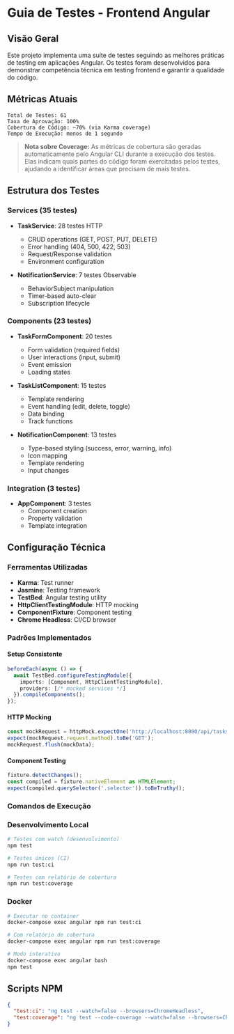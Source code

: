 # Guia de Testes - Frontend Angular

## Visão Geral

Este projeto implementa uma suíte de testes seguindo as melhores práticas de testing em aplicações Angular. Os testes foram desenvolvidos para demonstrar competência técnica em testing frontend e garantir a qualidade do código.

## Métricas Atuais

```
Total de Testes: 61
Taxa de Aprovação: 100%
Cobertura de Código: ~70% (via Karma coverage)
Tempo de Execução: menos de 1 segundo
```

> **Nota sobre Coverage:** As métricas de cobertura são geradas automaticamente pelo Angular CLI durante a execução dos testes. Elas indicam quais partes do código foram exercitadas pelos testes, ajudando a identificar áreas que precisam de mais testes.

## Estrutura dos Testes

### Services (35 testes)
- **TaskService**: 28 testes HTTP
  - CRUD operations (GET, POST, PUT, DELETE)
  - Error handling (404, 500, 422, 503)
  - Request/Response validation
  - Environment configuration

- **NotificationService**: 7 testes Observable
  - BehaviorSubject manipulation
  - Timer-based auto-clear
  - Subscription lifecycle

### Components (23 testes)
- **TaskFormComponent**: 20 testes
  - Form validation (required fields)
  - User interactions (input, submit)
  - Event emission
  - Loading states

- **TaskListComponent**: 15 testes
  - Template rendering
  - Event handling (edit, delete, toggle)
  - Data binding
  - Track functions

- **NotificationComponent**: 13 testes
  - Type-based styling (success, error, warning, info)
  - Icon mapping
  - Template rendering
  - Input changes

### Integration (3 testes)
- **AppComponent**: 3 testes
  - Component creation
  - Property validation
  - Template integration

## Configuração Técnica

### Ferramentas Utilizadas
- **Karma**: Test runner
- **Jasmine**: Testing framework
- **TestBed**: Angular testing utility
- **HttpClientTestingModule**: HTTP mocking
- **ComponentFixture**: Component testing
- **Chrome Headless**: CI/CD browser

### Padrões Implementados

#### Setup Consistente
```typescript
beforeEach(async () => {
  await TestBed.configureTestingModule({
    imports: [Component, HttpClientTestingModule],
    providers: [/* mocked services */]
  }).compileComponents();
});
```

#### HTTP Mocking
```typescript
const mockRequest = httpMock.expectOne('http://localhost:8000/api/tasks');
expect(mockRequest.request.method).toBe('GET');
mockRequest.flush(mockData);
```

#### Component Testing
```typescript
fixture.detectChanges();
const compiled = fixture.nativeElement as HTMLElement;
expect(compiled.querySelector('.selector')).toBeTruthy();
```

### Comandos de Execução

### Desenvolvimento Local
```bash
# Testes com watch (desenvolvimento)
npm test

# Testes únicos (CI)
npm run test:ci

# Testes com relatório de cobertura
npm run test:coverage
```

### Docker
```bash
# Executar no container
docker-compose exec angular npm run test:ci

# Com relatório de cobertura
docker-compose exec angular npm run test:coverage

# Modo interativo
docker-compose exec angular bash
npm test
```

## Scripts NPM

```json
{
  "test:ci": "ng test --watch=false --browsers=ChromeHeadless",
  "test:coverage": "ng test --code-coverage --watch=false --browsers=ChromeHeadless"
}
```

